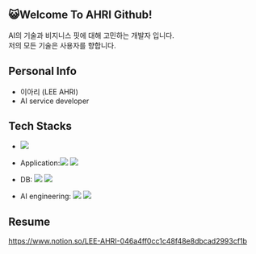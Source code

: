 ## 😺Welcome To AHRI Github!

AI의 기술과 비지니스 핏에 대해 고민하는 개발자 입니다.\
저의 모든 기술은 사용자를 향합니다.

## Personal Info
- 이아리 (LEE AHRI)
- AI service developer

## Tech Stacks
-  <img src="https://img.shields.io/badge/Python-white?style=flat-quare&logo=Python&logoColor=3776AB"/>
- Application:<img src="https://img.shields.io/badge/Django-red?style=flat-quare&logo=Django&logoColor=092E20"/> <img src="https://img.shields.io/badge/Flask-blue?style=flat-quare&logo=Flask&logoColor=000000"/>

- DB: <img src="https://img.shields.io/badge/MySQL-cornflowerblue?style=flat-quare&logo=MySQL&logoColor=092E20"/> <img src="https://img.shields.io/badge/MongoDB-orange?style=flat-quare&logo=MongoDB&logoColor=47A248"/>
- AI engineering: <img src="https://img.shields.io/badge/TensorFlow-silver?style=flat-quare&logo=TensorFlow&logoColor=FF6F00"/> <img src="https://img.shields.io/badge/Keras-green?style=flat-quare&logo=Keras&logoColor=D00000"/>

## Resume
https://www.notion.so/LEE-AHRI-046a4ff0cc1c48f48e8dbcad2993cf1b

